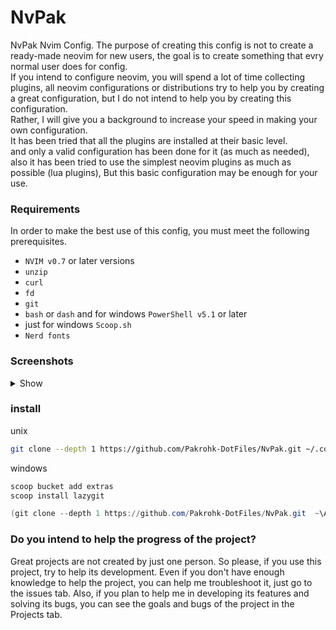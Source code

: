 # NvPak
NvPak Nvim Config.
The purpose of creating this config is not to create a ready-made neovim for new users, the goal is to create something that evry normal user does for config.\
If you intend to configure neovim, you will spend a lot of time collecting plugins, all neovim configurations or distributions try to help you by creating a great configuration, but I do not intend to help you by creating this configuration.\
Rather, I will give you a background to increase your speed in making your own configuration.\
It has been tried that all the plugins are installed at their basic level.\
and only a valid configuration has been done for it (as much as needed), also it has been tried to use the simplest neovim plugins as much as possible (lua plugins), But this basic configuration may be enough for your use.


### Requirements

 In order to make the best use of this config, you must meet the following prerequisites.


* `NVIM v0.7` or later versions 
* `unzip`
* `curl`
* `fd`
* `git`
* `bash` or `dash` and for windows `PowerShell v5.1` or later
* just for windows `Scoop.sh`
* `Nerd fonts`


### Screenshots
<details>
<summary>
Show
</summary>
<br>

![full](https://user-images.githubusercontent.com/27810360/181913981-0df5be10-76a8-42b0-b65b-2038d9a7d215.png)

![autocompelet](https://user-images.githubusercontent.com/27810360/181952849-abc1570b-ebbc-4a01-8617-08ded70d7d0c.png)

![Default](https://user-images.githubusercontent.com/27810360/181910797-a4fa6080-b2a9-4f96-8402-468f149abf3b.png)

![NeoVide](https://user-images.githubusercontent.com/27810360/181910971-43f34b7f-116a-4981-a9d6-37db0c1526f1.png)

![CmdLine](https://user-images.githubusercontent.com/27810360/181955593-80e4480b-e158-4be7-abe0-0509072d1118.png)

![debug](https://user-images.githubusercontent.com/27810360/181913848-50e240fc-51ce-40a9-a50b-4044418c8030.png)

</details>


### install

unix
```bash
git clone --depth 1 https://github.com/Pakrohk-DotFiles/NvPak.git ~/.config/nvim && nvim 
```

windows
```powershell
scoop bucket add extras
scoop install lazygit

(git clone --depth 1 https://github.com/Pakrohk-DotFiles/NvPak.git  ~\AppData\Local\nvim\) -and (nvim)
```

### Do you intend to help the progress of the project?

Great projects are not created by just one person.
So please, if you use this project, try to help its development.
Even if you don't have enough knowledge to help the project, you can help me troubleshoot it, just go to the issues tab.
Also, if you plan to help me in developing its features and solving its bugs, you can see the goals and bugs of the project in the Projects tab.
